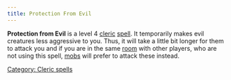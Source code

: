```yaml
---
title: Protection From Evil
---
```


**Protection from Evil** is a level 4 [cleric](cleric "wikilink")
[spell](spell "wikilink"). It temporarily makes evil creatures less
aggressive to you. Thus, it will take a little bit longer for them to
attack you and if you are in the same [room](room "wikilink") with other
players, who are not using this spell, [mobs](mob "wikilink") will
prefer to attack these instead.

[Category: Cleric spells](Category:_Cleric_spells "wikilink")